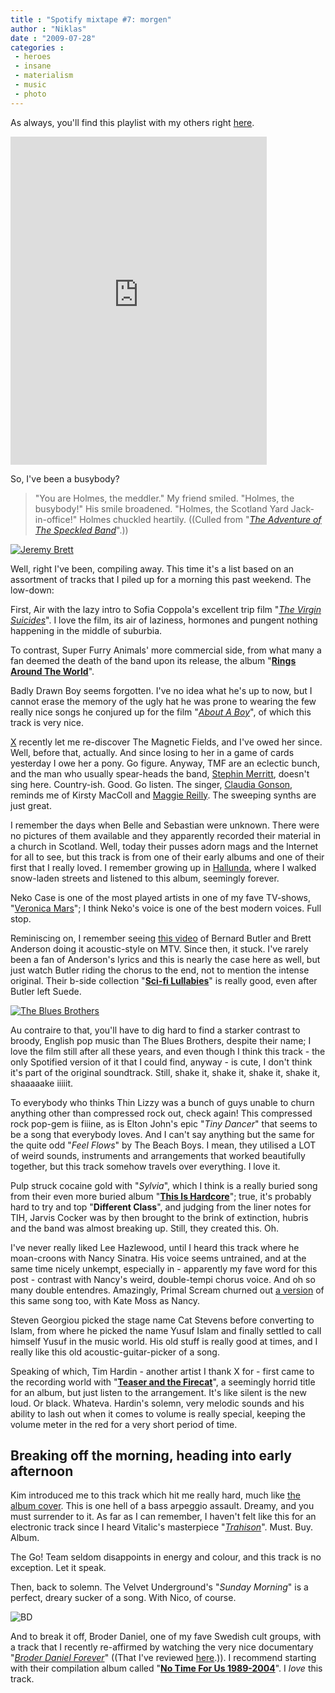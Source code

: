 ```yaml
---
title : "Spotify mixtape #7: morgen"
author : "Niklas"
date : "2009-07-28"
categories : 
 - heroes
 - insane
 - materialism
 - music
 - photo
---
```


As always, you'll find this playlist with my others right [here](http://spotify.pivic.com).

<iframe frameborder="0" marginwidth="0" marginheight="0" border="0" style="border:0;margin:0;width:410px;height:525px;" src="http://spreadsheets.google.com/pub?output=html&amp;widget=true&amp;single=true&amp;element=true&amp;gid=0&amp;key=twDdK1CCvsBiSdU8NmzxRJA" scrolling="no" allowtransparency="true"></iframe>

So, I've been a busybody?

> "You are Holmes, the meddler." My friend smiled. "Holmes, the busybody!" His smile broadened. "Holmes, the Scotland Yard Jack-in-office!" Holmes chuckled heartily. ((Culled from "[_The Adventure of The Speckled Band_](http://en.wikiquote.org/wiki/Sherlock_Holmes#The_Adventure_of_the_Speckled_Band)".))

[![Jeremy Brett](http://farm4.static.flickr.com/3575/3681233502_fa6dddced9.jpg)](http://www.flickr.com/photos/bonniegrrl/3681233502)

Well, right I've been, compiling away. This time it's a list based on an assortment of tracks that I piled up for a morning this past weekend. The low-down:

First, Air with the lazy intro to Sofia Coppola's excellent trip film "_[The Virgin Suicides](http://www.youtube.com/watch?v=fbz4-du3Ayg#t=6)_". I love the film, its air of laziness, hormones and pungent nothing happening in the middle of suburbia.

To contrast, Super Furry Animals' more commercial side, from what many a fan deemed the death of the band upon its release, the album "**[Rings Around The World](http://open.spotify.com/album/65p4IDupcLM4xhLU89YqWG)**".

Badly Drawn Boy seems forgotten. I've no idea what he's up to now, but I cannot erase the memory of the ugly hat he was prone to wearing the few really nice songs he conjured up for the film "_[About A Boy](http://open.spotify.com/album/04eNNm6nl6YzKkCfIFR7Rs)_", of which this track is very nice.

[X](http://cyndamoore.wordpress.com) recently let me re-discover The Magnetic Fields, and I've owed her since. Well, before that, actually. And since losing to her in a game of cards yesterday I owe her a pony. Go figure. Anyway, TMF are an eclectic bunch, and the man who usually spear-heads the band, [Stephin Merritt](http://en.wikipedia.org/wiki/Stephin%20Merritt), doesn't sing here. Country-ish. Good. Go listen. The singer, [Claudia Gonson](http://en.wikipedia.org/wiki/Claudia_Gonson), reminds me of Kirsty MacColl and [Maggie Reilly](http://www.youtube.com/watch?v=OCp57YGiEBU). The sweeping synths are just great.

I remember the days when Belle and Sebastian were unknown. There were no pictures of them available and they apparently recorded their material in a church in Scotland. Well, today their pusses adorn mags and the Internet for all to see, but this track is from one of their early albums and one of their first that I really loved. I remember growing up in [Hallunda](http://maps.google.com/maps?om=0&iwloc=addr&f=q&ll=59.243333%2C17.825278&hl=en&z=16&ie=UTF8), where I walked snow-laden streets and listened to this album, seemingly forever.

Neko Case is one of the most played artists in one of my fave TV-shows, "[Veronica Mars](http://en.wikipedia.org/wiki/Veronica_Mars)"; I think Neko's voice is one of the best modern voices. Full stop.

Reminiscing on, I remember seeing [this video](http://www.youtube.com/watch?v=fnANXROIGBo) of Bernard Butler and Brett Anderson doing it acoustic-style on MTV. Since then, it stuck. I've rarely been a fan of Anderson's lyrics and this is nearly the case here as well, but just watch Butler riding the chorus to the end, not to mention the intense original. Their b-side collection "**[Sci-fi Lullabies](http://open.spotify.com/album/20P8V8OEQIO5pNsVM5BNOf)**" is really good, even after Butler left Suede.

[![The Blues Brothers](http://farm4.static.flickr.com/3655/3329199855_47d81a68e5.jpg)](http://www.flickr.com/photos/bernielevine/3329199855)

Au contraire to that, you'll have to dig hard to find a starker contrast to broody, English pop music than The Blues Brothers, despite their name; I love the film still after all these years, and even though I think this track - the only Spotified version of it that I could find, anyway - is cute, I don't think it's part of the original soundtrack. Still, shake it, shake it, shake it, shake it, shaaaaake iiiiit.

To everybody who thinks Thin Lizzy was a bunch of guys unable to churn anything other than compressed rock out, check again! This compressed rock pop-gem is fiiine, as is Elton John's epic "_Tiny Dancer_" that seems to be a song that everybody loves. And I can't say anything but the same for the quite odd "_Feel Flows_" by The Beach Boys. I mean, they utilised a LOT of weird sounds, instruments and arrangements that worked beautifully together, but this track somehow travels over everything. I love it.

Pulp struck cocaine gold with "_Sylvia_", which I think is a really buried song from their even more buried album "**[This Is Hardcore](http://open.spotify.com/album/2hf0aTKqdxsobNVda2vvUz)**"; true, it's probably hard to try and top "**Different Class**", and judging from the liner notes for TIH, Jarvis Cocker was by then brought to the brink of extinction, hubris and the band was almost breaking up. Still, they created this. Oh.

I've never really liked Lee Hazlewood, until I heard this track where he moan-croons with Nancy Sinatra. His voice seems untrained, and at the same time nicely unkempt, especially in - apparently my fave word for this post - contrast with Nancy's weird, double-tempi chorus voice. And oh so many double entendres. Amazingly, Primal Scream churned out [a version](http://open.spotify.com/track/6kNYwTwanxLGrO1aZrxErN) of this same song too, with Kate Moss as Nancy.

Steven Georgiou picked the stage name Cat Stevens before converting to Islam, from where he picked the name Yusuf Islam and finally settled to call himself Yusuf in the music world. His old stuff is really good at times, and I really like this old acoustic-guitar-picker of a song.

Speaking of which, Tim Hardin - another artist I thank X for - first came to the recording world with "**[Teaser and the Firecat](http://open.spotify.com/album/1y8iPu3uWUQauSwqBdkITO)**", a seemingly horrid title for an album, but just listen to the arrangement. It's like silent is the new loud. Or black. Whateva. Hardin's solemn, very melodic sounds and his ability to lash out when it comes to volume is really special, keeping the volume meter in the red for a very short period of time.

## Breaking off the morning, heading into early afternoon

Kim introduced me to this track which hit me really hard, much like [the album cover](http://mixtape.rollingsouls.com/mixtape/wp-content/moderat-moderat-2009.jpg). This is one hell of a bass arpeggio assault. Dreamy, and you must surrender to it. As far as I can remember, I haven't felt like this for an electronic track since I heard Vitalic's masterpiece "_[Trahison](http://open.spotify.com/track/6eouYGSfcDirtm3u2Xtlqg)_". Must. Buy. Album.

The Go! Team seldom disappoints in energy and colour, and this track is no exception. Let it speak.

Then, back to solemn. The Velvet Underground's "_Sunday Morning_" is a perfect, dreary sucker of a song. With Nico, of course.

![BD](http://img190.imageshack.us/img190/8564/95554322.png)

And to break it off, Broder Daniel, one of my fave Swedish cult groups, with a track that I recently re-affirmed by watching the very nice documentary "_[Broder Daniel Forever](http://www.imdb.com/title/tt1459029)_" ((That I've reviewed [here](http://www.imdb.com/title/tt1459029/usercomments-1).)). I recommend starting with their compilation album called "**[No Time For Us 1989-2004](http://open.spotify.com/album/5ebnp3ecKxew3JNAHxxTb5)**". I _love_ this track.
